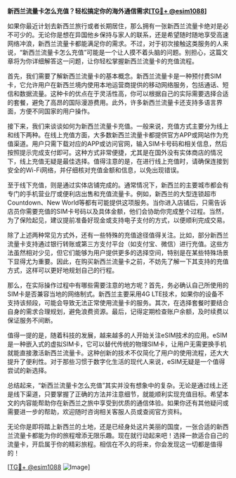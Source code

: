 **新西兰流量卡怎么充值？轻松搞定你的海外通信需求[[TG💪+ @esim1088](https://t.me/s/esim1088)]**

如果你最近计划去新西兰旅行或者长期居住，那么拥有一张新西兰流量卡绝对是必不可少的。无论你是想在异国他乡保持与家人的联系，还是希望随时随地享受高速网络冲浪，新西兰流量卡都能满足你的需求。不过，对于初次接触这类服务的人来说，“新西兰流量卡怎么充值”可能是一个让人摸不着头脑的问题。别担心，这篇文章将为你详细解答这一问题，让你轻松掌握新西兰流量卡的充值流程。

首先，我们需要了解新西兰流量卡的基本概念。新西兰流量卡是一种预付费SIM卡，它允许用户在新西兰境内使用本地运营商提供的移动网络服务，包括通话、短信和数据流量。这种卡的优点在于灵活性高，你可以根据自己的实际需要选择合适的套餐，避免了高昂的国际漫游费用。此外，许多新西兰流量卡还支持多语言界面，方便不同国家的用户操作。

接下来，我们来谈谈如何为新西兰流量卡充值。一般来说，充值方式主要分为线上和线下两种。在线上充值方面，大多数新西兰流量卡都提供官方APP或网站作为充值渠道。用户只需下载对应的APP或访问官网，输入SIM卡号码和相关信息，然后按照提示完成支付即可。这种方式非常便捷，尤其是在国外没有实体商店的情况下，线上充值无疑是最佳选择。值得注意的是，在进行线上充值时，请确保连接到安全的Wi-Fi网络，并仔细核对充值金额和信息，以免出现错误。

至于线下充值，则是通过实体店铺完成的。通常情况下，新西兰的主要城市都会有专门的手机营业厅或便利店出售和充值流量卡。例如，新西兰的大型连锁超市Countdown、New World等都有可能提供这项服务。当你进入店铺后，只需告诉店员你需要充值的SIM卡号码以及具体金额，他们会协助你完成整个过程。当然，为了保险起见，建议提前准备好现金或支持电子支付的方式，以便顺利完成交易。

除了上述两种常见方式外，还有一些特殊的充值途径值得关注。比如，部分新西兰流量卡支持通过银行转账或第三方支付平台（如支付宝、微信）进行充值。这些方法虽然相对少见，但它们能够为用户提供更多的选择空间，特别是在某些特殊场景下显得尤为重要。因此，在购买新西兰流量卡之前，不妨先了解一下其支持的充值方式，这样可以更好地规划自己的行程。

那么，在实际操作过程中有哪些需要注意的地方呢？首先，务必确认自己所使用的SIM卡是否兼容当地的网络制式。新西兰主要采用4G LTE技术，如果你的设备不支持该频段，可能会导致无法正常使用流量卡的服务。其次，在选择套餐时要结合自身的需求合理规划，避免浪费资源。最后，记得定期检查账户余额，及时续费以保证服务不间断。

值得一提的是，随着科技的发展，越来越多的人开始关注eSIM技术的应用。eSIM是一种嵌入式的虚拟SIM卡，它可以替代传统的物理SIM卡，让用户无需更换手机就能直接激活新西兰流量卡。这种创新的技术不仅简化了用户的使用流程，还大大提升了便利性。对于那些习惯于数字化生活的现代人来说，eSIM无疑是一个值得尝试的新选择。

总结起来，“新西兰流量卡怎么充值”其实并没有想象中的复杂。无论是通过线上还是线下渠道，只要掌握了正确的方法并注意细节，就能顺利实现充值目标。希望本文的内容能帮助你在新西兰之旅中享受到优质的通信体验。如果你还有其他疑问或需要进一步的帮助，欢迎随时咨询相关客服人员或查阅官方资料。

无论你是即将踏上新西兰的土地，还是已经身处这片美丽的国度，一张合适的新西兰流量卡都能为你的旅程增添无限乐趣。现在就行动起来吧！选择一款适合自己的流量卡，开启属于你的精彩旅程。相信在不久的将来，你会发现这一切都是值得的！

[[TG💪+ @esim1088](https://t.me/s/esim1088) ![Image](https://i.postimg.cc/4NQfJmqS/Snipaste-2025-05-13-00-14-12.png)]